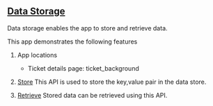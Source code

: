 ## [Data Storage](https://developers.freshdesk.com/v2/docs/data-storage/)

Data storage enables the app to store and retrieve data.

This app demonstrates the following features

1. App locations
    - Ticket details page: ticket_background

2. [Store](https://developers.freshdesk.com/v2/docs/data-storage/#store)
  This API is used to store the key,value pair in the data store.

3. [Retrieve](https://developers.freshdesk.com/v2/docs/data-storage/#retrieve)
  Stored data can be retrieved using this API.